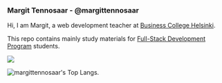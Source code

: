 ### Margit Tennosaar - @margittennosaar

Hi, I am Margit, a web development teacher at [Business College Helsinki](https://en.bc.fi/). 

This repo contains mainly study materials for [Full-Stack Development Program](https://en.bc.fi/qualifications/full-stack-web-developer-program/) students. 

![](https://komarev.com/ghpvc/?username=margittennosaar&color=orange)

![margittennosaar's Top Langs](https://github-readme-stats.vercel.app/api/top-langs/?username=margittennosaar&theme=swift&layout=compact). 
